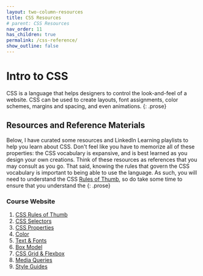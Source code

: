 ```yaml
---
layout: two-column-resources
title: CSS Resources
# parent: CSS Resources
nav_order: 11
has_children: true
permalink: /css-reference/
show_outline: false
---
```


# Intro to CSS
CSS is a language that helps designers to control the look-and-feel of a website. CSS can be used to create layouts, font assignments, color schemes, margins and spacing, and even animations.
{: .prose}

## Resources and Reference Materials
Below, I have curated some resources and LinkedIn Learning playlists to help you learn about CSS. Don't feel like you have to memorize all of these properties: the CSS vocabulary is expansive, and is best learned as you design your own creations. Think of these resources as references that you may consult as you go. That said, knowing the rules that govern the CSS vocabulary is important to being able to use the language. As such, you will need to understand the CSS [Rules of Thumb](rules_of_thumb.html), so do take some time to ensure that you understand the
{: .prose}

### Course Website
1. [CSS Rules of Thumb]({{site.baseurl}}/css-reference/rules-of-thumb/)
2. [CSS Selectors]({{site.baseurl}}/css-reference/selectors/)
3. [CSS Properties]({{site.baseurl}}/css-reference/properties/)
4. [Color]({{site.baseurl}}/css-reference/color/)
5. [Text & Fonts]({{site.baseurl}}/css-reference/fonts/)
6. [Box Model]({{site.baseurl}}/css-reference/box-model/)
7. [CSS Grid & Flexbox]({{site.baseurl}}/css-reference/css-grid/)
8. [Media Queries]({{site.baseurl}}/css-reference/media-queries/)
9. [Style Guides]({{site.baseurl}}/css-reference/style-guides/)

